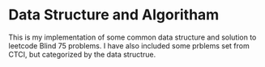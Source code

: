 # Data Structure and Algoritham

This is my implementation of some common data structure and solution to leetcode Blind 75 problems. I have also included some prblems set from CTCI, but categorized by the data structrue.
